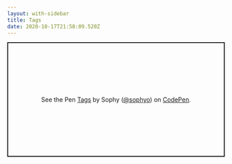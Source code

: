 ```yaml
---
layout: with-sidebar
title: Tags
date: 2020-10-17T21:58:09.520Z
---
```

<p class="codepen" data-height="265" data-theme-id="light" data-default-tab="html,result" data-user="sophyo" data-slug-hash="pobyXoR" style="height: 265px; box-sizing: border-box; display: flex; align-items: center; justify-content: center; border: 2px solid; margin: 1em 0; padding: 1em;" data-pen-title="Tags">
  <span>See the Pen <a href="https://codepen.io/sophyo/pen/pobyXoR">
  Tags</a> by Sophy (<a href="https://codepen.io/sophyo">@sophyo</a>)
  on <a href="https://codepen.io">CodePen</a>.</span>
</p>
<script async src="https://static.codepen.io/assets/embed/ei.js"></script>